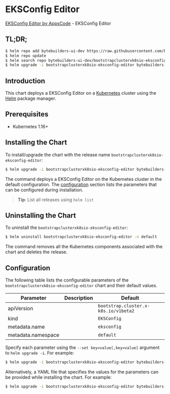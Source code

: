 # EKSConfig Editor

[EKSConfig Editor by AppsCode](https://byte.builders) - EKSConfig Editor

## TL;DR;

```bash
$ helm repo add bytebuilders-ui-dev https://raw.githubusercontent.com/bytebuilders/ui-wizards/
$ helm repo update
$ helm search repo bytebuilders-ui-dev/bootstrapclusterxk8sio-eksconfig-editor --version=v0.4.17
$ helm upgrade -i bootstrapclusterxk8sio-eksconfig-editor bytebuilders-ui-dev/bootstrapclusterxk8sio-eksconfig-editor -n default --create-namespace --version=v0.4.17
```

## Introduction

This chart deploys a EKSConfig Editor on a [Kubernetes](http://kubernetes.io) cluster using the [Helm](https://helm.sh) package manager.

## Prerequisites

- Kubernetes 1.16+

## Installing the Chart

To install/upgrade the chart with the release name `bootstrapclusterxk8sio-eksconfig-editor`:

```bash
$ helm upgrade -i bootstrapclusterxk8sio-eksconfig-editor bytebuilders-ui-dev/bootstrapclusterxk8sio-eksconfig-editor -n default --create-namespace --version=v0.4.17
```

The command deploys a EKSConfig Editor on the Kubernetes cluster in the default configuration. The [configuration](#configuration) section lists the parameters that can be configured during installation.

> **Tip**: List all releases using `helm list`

## Uninstalling the Chart

To uninstall the `bootstrapclusterxk8sio-eksconfig-editor`:

```bash
$ helm uninstall bootstrapclusterxk8sio-eksconfig-editor -n default
```

The command removes all the Kubernetes components associated with the chart and deletes the release.

## Configuration

The following table lists the configurable parameters of the `bootstrapclusterxk8sio-eksconfig-editor` chart and their default values.

|     Parameter      | Description |                     Default                     |
|--------------------|-------------|-------------------------------------------------|
| apiVersion         |             | <code>bootstrap.cluster.x-k8s.io/v1beta2</code> |
| kind               |             | <code>EKSConfig</code>                          |
| metadata.name      |             | <code>eksconfig</code>                          |
| metadata.namespace |             | <code>default</code>                            |


Specify each parameter using the `--set key=value[,key=value]` argument to `helm upgrade -i`. For example:

```bash
$ helm upgrade -i bootstrapclusterxk8sio-eksconfig-editor bytebuilders-ui-dev/bootstrapclusterxk8sio-eksconfig-editor -n default --create-namespace --version=v0.4.17 --set apiVersion=bootstrap.cluster.x-k8s.io/v1beta2
```

Alternatively, a YAML file that specifies the values for the parameters can be provided while
installing the chart. For example:

```bash
$ helm upgrade -i bootstrapclusterxk8sio-eksconfig-editor bytebuilders-ui-dev/bootstrapclusterxk8sio-eksconfig-editor -n default --create-namespace --version=v0.4.17 --values values.yaml
```
